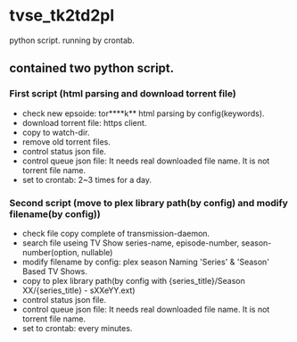 # tvse_tk2td2pl
python script. running by crontab.

## contained two python script.

### First script (html parsing and download torrent file)
- check new epsoide: tor\*\*\*\*k\*\* html parsing by config(keywords).
- download torrent file: https client.
- copy to watch-dir.
- remove old torrent files.
- control status json file.
- control queue json file: It needs real downloaded file name. It is not torrent file name.
- set to crontab: 2~3 times for a day.

### Second script (move to plex library path(by config) and modify filename(by config))
- check file copy complete of transmission-daemon.
- search file useing TV Show series-name, episode-number, season-number(option, nullable)
- modify filename by config: plex season Naming 'Series' & 'Season' Based TV Shows.
- copy to plex library path(by config with {series_title}/Season XX/{series_title} - sXXeYY.ext)
- control status json file.
- control queue json file: It needs real downloaded file name. It is not torrent file name.
- set to crontab: every minutes.

